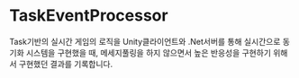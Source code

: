 # TaskEventProcessor
Task기반의 실시간 게임의 로직을 Unity클라이언트와 .Net서버를 통해 실시간으로 동기화 시스템을 구현했을 때, 메세지풀링을 하지 않으면서 높은 반응성을 구현하기 위해서 구현했던 결과를 기록합니다.
